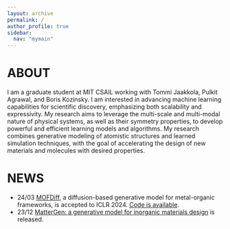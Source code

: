 ```yaml
---
layout: archive
permalink: /
author_profile: true
sidebar:
  nav: "mymain"
---
```


<h1>ABOUT</h1>

I am a graduate student at MIT CSAIL working with
<a style="text-decoration:none" href="https://people.csail.mit.edu/tommi/tommi.html">Tommi Jaakkola</a>,
<a style="text-decoration:none" href="https://people.csail.mit.edu/pulkitag">Pulkit Agrawal</a>,
and <a style="text-decoration:none" href="https://mir.g.harvard.edu/people/boris-kozinsky">Boris Kozinsky</a>. 
I am interested in advancing machine learning capabilities for scientific discovery, emphasizing both scalability and expressivity. 
My research aims to leverage the multi-scale and multi-modal nature of physical systems, as well as their symmetry properties, to develop powerful and efficient learning models and algorithms.
My research combines generative modeling of atomistic structures and learned simulation techniques, with the goal of accelerating the design of new materials and molecules with desired properties.

<h1>NEWS</h1>

- 24/03 [MOFDiff](https://openreview.net/forum?id=0VBsoluxR2), a diffusion-based generative model for metal-organic frameworks, is accepted to ICLR 2024. [Code is available](https://github.com/microsoft/MOFDiff).
- 23/12 [MatterGen: a generative model for inorganic materials design](https://arxiv.org/abs/2312.03687) is released.
